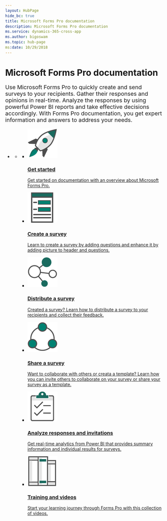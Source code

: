 ```yaml
---
layout: HubPage
hide_bc: true
title: Microsoft Forms Pro documentation
description: Microsoft Forms Pro documentation
ms.service: dynamics-365-cross-app
ms.author: bigoswam
ms.topic: hub-page
ms:date: 10/29/2018
---
```

<div id="main" class="v2">
    <div class="container">
        <h1>Microsoft Forms Pro documentation</h1>
        <p style="font-size: 1.12rem;margin-bottom: 1rem;">Use Microsoft Forms Pro to quickly create and send surveys to your recipients. Gather their responses and opinions in real-time. Analyze the responses by using powerful Power BI reports and take effective decisions accordingly. With Forms Pro documentation, you get expert information and answers to address your needs.</p>
        <ul class="pivots">
            <li>
                <a href="#home"></a>
                <ul id="home">
                    <li>
                        <a href="#home-all"></a>
                        <ul id="home-all" class="cardsA">
                            <li>
                                <a href="get-started-microsoft-forms-pro.md">
                                    <div class="cardSize">
                                        <div class="cardPadding">
                                            <div class="card">
                                                <div class="cardImageOuter">
                                                    <div class="cardImage bgdAccent1">
                                                        <img src="media/get-started.png" alt="" />
                                                    </div>
                                                </div>
                                                <div class="cardText">
                                                    <h3>Get started</h3>
                                                    <p>Get started on documentation with an overview about Microsoft Forms Pro.</p>
                                                </div>
                                            </div>
                                        </div>
                                    </div>
                                </a>
                            </li>
                            <li>
                                <a href="create-survey.md">
                                    <div class="cardSize">
                                        <div class="cardPadding">
                                            <div class="card">
                                                <div class="cardImageOuter">
                                                    <div class="cardImage bgdAccent1">
                                                        <img src="media/form.png" alt="" />
                                                    </div>
                                                </div>
                                                <div class="cardText">
                                                    <h3>Create a survey</h3>
                                                    <p>Learn to create a survey by adding questions and enhance it by adding picture to header and questions.</p>
                                                </div>
                                            </div>
                                        </div>
                                    </div>
                                </a>
                            </li>
                            <li>
                                <a href="distribute-survey.md">
                                    <div class="cardSize">
                                        <div class="cardPadding">
                                            <div class="card">
                                                <div class="cardImageOuter">
                                                    <div class="cardImage bgdAccent1">
                                                        <img src="media/multi-connect.png" alt="" />
                                                    </div>
                                                </div>
                                                <div class="cardText">
                                                    <h3>Distribute a survey</h3>
                                                    <p>Created a survey? Learn how to distribute a survey to your recipients and collect their feedback.</p>
                                                </div>
                                            </div>
                                        </div>
                                    </div>
                                </a>
                            </li>
                            <li>
                                <a href="collaborate-on-survey.md">
                                    <div class="cardSize">
                                        <div class="cardPadding">
                                            <div class="card">
                                                <div class="cardImageOuter">
                                                    <div class="cardImage bgdAccent1">
                                                        <img src="media/share.png" alt="" />
                                                    </div>
                                                </div>
                                                <div class="cardText">
                                                    <h3>Share a survey</h3>
                                                    <p>Want to collaborate with others or creata a template? Learn how you can invite others to collaborate on your survey or share your survey as a template.</p>
                                                </div>
                                            </div>
                                        </div>
                                    </div>
                                </a>
                            </li>
                            <li>
                                <a href="index.md">
                                    <div class="cardSize">
                                        <div class="cardPadding">
                                            <div class="card">
                                                <div class="cardImageOuter">
                                                    <div class="cardImage bgdAccent1">
                                                        <img src="media/tasks.png" alt="" />
                                                    </div>
                                                </div>
                                                <div class="cardText">
                                                    <h3>Analyze responses and invitations</h3>
                                                    <p>Get real-time analytics from Power BI that provides summary information and individual results for surveys.</p>
                                                </div>
                                            </div>
                                        </div>
                                    </div>
                                </a>
                            </li>
                            <li>
                                <a href="index.md">
                                    <div class="cardSize">
                                        <div class="cardPadding">
                                            <div class="card">
                                                <div class="cardImageOuter">
                                                    <div class="cardImage bgdAccent1">
                                                        <img src="media/library.png" alt="" />
                                                    </div>
                                                </div>
                                                <div class="cardText">
                                                    <h3>Training and videos</h3>
                                                    <p>Start your learning journey through Forms Pro with this collection of videos.</p>
                                                </div>
                                            </div>
                                        </div>
                                    </div>
                                </a>
                            </li>
                        </ul>
                    </li>
                </ul>
            </li>
        </ul>
    </div>
</div>
